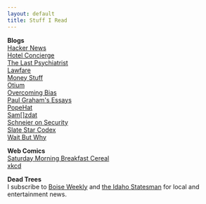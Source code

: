 ```yaml
---
layout: default
title: Stuff I Read
---
```


**Blogs**  
[Hacker News](https://news.ycombinator.com/)  
[Hotel Concierge](https://hotelconcierge.tumblr.com)  
[The Last Psychiatrist](https://thelastpsychiatrist.com)  
[Lawfare](https://lawfareblog.com/)  
[Money Stuff](https://www.bloomberg.com/view/topics/money-stuff)  
[Otium](https://srconstantin.wordpress.com/)  
[Overcoming Bias](https://www.overcomingbias.com/)  
[Paul Graham's Essays](http://paulgraham.com/articles.html)  
[PopeHat](https://www.popehat.com/)  
[Sam\[\]zdat](https://samzdat.com/)  
[Schneier on Security](https://www.schneier.com/)  
[Slate Star Codex](http://slatestarcodex.com/)  
[Wait But Why](https://waitbutwhy.com)  

**Web Comics**  
[Saturday Morning Breakfast Cereal](http://smbc-comics.com/)  
[xkcd](https://xkcd.com/)  

**Dead Trees**  
I subscribe to [Boise Weekly](http://www.boiseweekly.com/) and [the Idaho Statesman](http://www.idahostatesman.com/) for local and entertainment news. 
